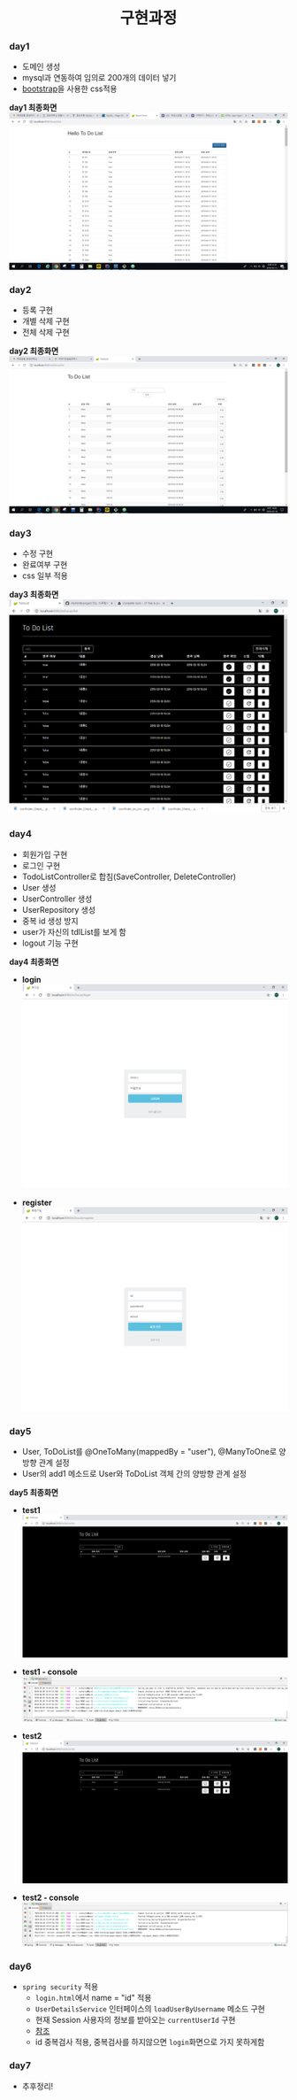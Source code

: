 <h1 align=center>구현과정</h1>

### day1

- 도메인 생성
- mysql과 연동하여 임의로 200개의 데이터 넣기
- [bootstrap](http://bootstrapk.com/)을 사용한 css적용

**day1 최종화면**
![day1](/images/day1.png)

### day2

- 등록 구현
- 개별 삭제 구현
- 전체 삭제 구현

**day2 최종화면**
![day2](/images/day2.png)

### day3

- 수정 구현
- 완료여부 구현
- css 일부 적용

**day3 최종화면**
![day3](/images/day3.png)

### day4

- 회원가입 구현
- 로그인 구현
- TodoListController로 합침(SaveController, DeleteController)
- User 생성
- UserController 생성
- UserRepository 생성
- 중복 id 생성 방지
- user가 자신의 tdlList를 보게 함
- logout 기능 구현


**day4 최종화면**

- **login**
![day4_login](/images/day4_login.png)

- **register**
![day4_register](/images/day4_register.png)

### day5

- User, ToDoList를 @OneToMany(mappedBy = "user"), @ManyToOne로 양방향 관계 설정
- User의 add1 메소드로 User와 ToDoList 객체 간의 양방향 관계 설정

**day5 최종화면**

- **test1**
![day5-test1](/images/day5-test1.png)

- **test1 - console**
![day5-test1Console](/images/day5-test1Console.png)

- **test2**
![day5-test1](/images/day5-test2.png)

- **test2 - console**
![day5-test1Console](/images/day5-test2Console.png)

### day6

- `spring security` 적용
	- `login.html`에서 name = "id" 적용
	- `UserDetailsService` 인터페이스의 `loadUserByUsername` 메소드 구현
	- 현재 Session 사용자의 정보를 받아오는 `currentUserId` 구현
	- [참조](http://chomman.github.io/blog/spring%20framework/spring-security%EB%A5%BC-%EC%9D%B4%EC%9A%A9%ED%95%98%EC%97%AC-%EC%82%AC%EC%9A%A9%EC%9E%90%EC%9D%98-%EC%A0%95%EB%B3%B4%EB%A5%BC-%EC%B0%BE%EB%8A%94-%EB%B0%A9%EB%B2%95/)
	- id 중복검사 적용, 중복검사를 하지않으면 `login`화면으로 가지 못하게함

### day7

- 추후정리!
